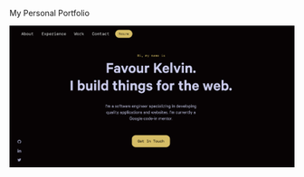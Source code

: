 My Personal Portfolio

![demo](https://raw.githubusercontent.com/fakela/fakela.github.io/master/src/images/mine.png)
